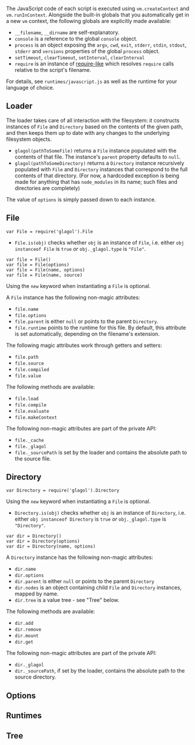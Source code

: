 
The JavaScript code of each script is executed using `vm.createContext` and
`vm.runInContext`. Alongside the built-in globals that you automatically get
in a new `vm` context, the following globals are explicitly made available:

* `__filename`, `__dirname` are self-explanatory.
* `console` is a reference to the global `console` object.
* `process` is an object exposing the `argv`, `cwd`, `exit`, `stderr`, `stdin`,
  `stdout`, `stderr` and `versions` properties of the global `process` object.
* `setTimeout`, `clearTimeout`, `setInterval`, `clearInterval`
* `require` is an instance of [require-like](https://github.com/felixge/node-require-like)
  which resolves `require` calls relative to the script's filename.

For details, see `runtimes/javascript.js` as well as the runtime for your
language of choice.

## Loader

The loader takes care of all interaction with the filesystem: it constructs
instances of `File` and `Directory` based on the contents of the given path,
and then keeps them up to date with any changes to the underlying filesystem
objects.

* `glagol(pathToSomeFile)` returns a `File` instance populated with the
  contents of that file. The instance's `parent` property defaults to `null`.
* `glagol(pathToSomeDirectory)` returns a `Directory` instance recursively
  populated with `File` and `Directory` instances that correspond to the
  full contents of that directory. (For now, a hardcoded exception is being
  made for anything that has `node_modules` in its name; such files and
  directories are completely)

The value of `options` is simply passed down to each instance.

## File

```
var File = require('glagol').File
```

* `File.is(obj)` checks whether `obj` is an instance of `File`, i.e.
  either `obj instanceof File` is `true` *or* `obj._glagol.type` is `"File"`.

```
var file = File()
var file = File(options)
var file = File(name, options)
var file = File(name, source)
```

Using the `new` keyword when instantiating a `File` is optional.

A `File` instance has the following non-magic attributes:

* `file.name`
* `file.options`
* `file.parent` is either `null` or points to the parent `Directory`.
* `file.runtime` points to the runtime for this file. By default, this
  attribute is set automatically, depending on the filename's extension.

The following magic attributes work through getters and setters:
* `file.path`
* `file.source`
* `file.compiled`
* `file.value`

The following methods are available:
* `file.load`
* `file.compile`
* `file.evaluate`
* `file.makeContext`

The following non-magic attributes are part of the private API:
* `file._cache`
* `file._glagol`
* `file._sourcePath` is set by the loader and contains the absolute path to the
  source file.

## Directory

```
var Directory = require('glagol').Directory
```

Using the `new` keyword when instantiating a `File` is optional.

* `Directory.is(obj)` checks whether `obj` is an instance of `Directory`, i.e.
  either `obj instanceof Directory` is `true` *or* `obj._glagol.type` is
  `"Directory"`.

```
var dir = Directory()
var dir = Directory(options)
var dir = Directory(name, options)
```

A `Directory` instance has the following non-magic attributes:
* `dir.name`
* `dir.options`
* `dir.parent` is either `null` or points to the parent `Directory`
* `dir.nodes` is an object containing child `File` and `Directory` instances,
  mapped by name.
* `dir.tree` is a value tree - see "Tree" below.

The following methods are available:
* `dir.add`
* `dir.remove`
* `dir.mount`
* `dir.get`

The following non-magic attributes are part of the private API:
* `dir._glagol`
* `dir._sourcePath`, if set by the loader, contains the absolute path to the
  source directory.

## Options

## Runtimes

## Tree
